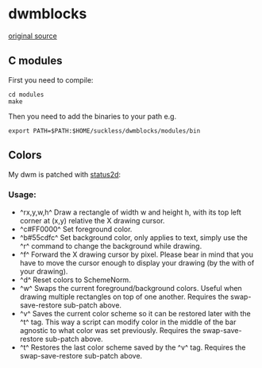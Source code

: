 # dwmblocks
[original source](https://github.com/torrinfail/dwmblocks)

## C modules

First you need to compile:
```
cd modules
make
```
Then you need to add the binaries to your path e.g.
```
export PATH=$PATH:$HOME/suckless/dwmblocks/modules/bin
```

## Colors

My dwm is patched with [status2d](https://dwm.suckless.org/patches/status2d/):
### Usage:
- ^rx,y,w,h^ Draw a rectangle of width w and height h, with its top left corner at (x,y) relative the X drawing cursor.
- ^c#FF0000^ Set foreground color.
- ^b#55cdfc^ Set background color, only applies to text, simply use the ^r^ command to change the background while drawing.
- ^f<px>^ Forward the X drawing cursor by <px> pixel. Please bear in mind that you have to move the cursor enough to display your drawing (by the with of your drawing).
- ^d^ Reset colors to SchemeNorm.
- ^w^ Swaps the current foreground/background colors. Useful when drawing multiple rectangles on top of one another. Requires the swap-save-restore sub-patch above.
- ^v^ Saves the current color scheme so it can be restored later with the ^t^ tag. This way a script can modify color in the middle of the bar agnostic to what color was set previously. Requires the swap-save-restore sub-patch above.
- ^t^ Restores the last color scheme saved by the ^v^ tag. Requires the swap-save-restore sub-patch above.

